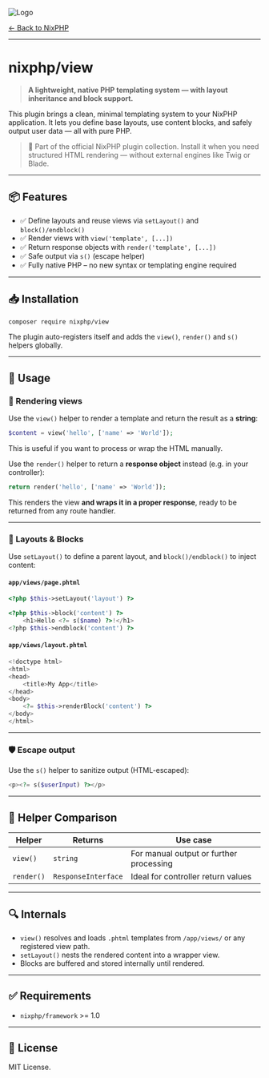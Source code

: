 ![Logo](https://nixphp.github.io/assets/nixphp-logo-small.png)

[← Back to NixPHP](https://github.com/nixphp/framework)

---

# nixphp/view

> **A lightweight, native PHP templating system — with layout inheritance and block support.**

This plugin brings a clean, minimal templating system to your NixPHP application.
It lets you define base layouts, use content blocks, and safely output user data — all with pure PHP.

> 🧩 Part of the official NixPHP plugin collection.
> Install it when you need structured HTML rendering — without external engines like Twig or Blade.

---

## 📦 Features

* ✅ Define layouts and reuse views via `setLayout()` and `block()/endblock()`
* ✅ Render views with `view('template', [...])`
* ✅ Return response objects with `render('template', [...])`
* ✅ Safe output via `s()` (escape helper)
* ✅ Fully native PHP – no new syntax or templating engine required

---

## 📥 Installation

```bash
composer require nixphp/view
```

The plugin auto-registers itself and adds the `view()`, `render()` and `s()` helpers globally.

---

## 🚀 Usage

### 🧱 Rendering views

Use the `view()` helper to render a template and return the result as a **string**:

```php
$content = view('hello', ['name' => 'World']);
```

This is useful if you want to process or wrap the HTML manually.

Use the `render()` helper to return a **response object** instead (e.g. in your controller):

```php
return render('hello', ['name' => 'World']);
```

This renders the view **and wraps it in a proper response**, ready to be returned from any route handler.

---

### 🧩 Layouts & Blocks

Use `setLayout()` to define a parent layout, and `block()/endblock()` to inject content:

#### `app/views/page.phtml`

```php
<?php $this->setLayout('layout') ?>

<?php $this->block('content') ?>
    <h1>Hello <?= s($name) ?>!</h1>
<?php $this->endblock('content') ?>
```

#### `app/views/layout.phtml`

```php
<!doctype html>
<html>
<head>
    <title>My App</title>
</head>
<body>
    <?= $this->renderBlock('content') ?>
</body>
</html>
```

---

### 🛡️ Escape output

Use the `s()` helper to sanitize output (HTML-escaped):

```php
<p><?= s($userInput) ?></p>
```

---

## 🔁 Helper Comparison

| Helper     | Returns             | Use case                                |
| ---------- | ------------------- | --------------------------------------- |
| `view()`   | `string`            | For manual output or further processing |
| `render()` | `ResponseInterface` | Ideal for controller return values      |

---

## 🔍 Internals

* `view()` resolves and loads `.phtml` templates from `/app/views/` or any registered view path.
* `setLayout()` nests the rendered content into a wrapper view.
* Blocks are buffered and stored internally until rendered.

---

## ✅ Requirements

* `nixphp/framework` >= 1.0

---

## 📄 License

MIT License.